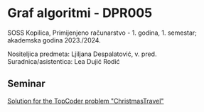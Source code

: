 # Graf algoritmi - DPR005

SOSS Kopilica, Primijenjeno računarstvo - 1. godina, 1. semestar; akademska godina 2023./2024.

Nositeljica predmeta: Ljiljana Despalatović, v. pred.  
Suradnica/asistentica: Lea Dujić Rodić  

## Seminar

[Solution for the TopCoder problem "ChristmasTravel"](https://github.com/anamarijapapic/ChristmasTravel)
